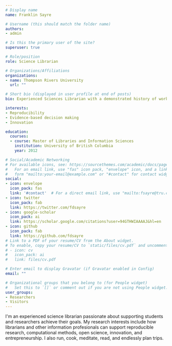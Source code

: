 ```yaml
---
# Display name
name: Franklin Sayre

# Username (this should match the folder name)
authors:
- admin

# Is this the primary user of the site?
superuser: true

# Role/position
role: Science Librarian

# Organizations/Affiliations
organizations:
- name: Thompson Rivers University
  url: ""

# Short bio (displayed in user profile at end of posts)
bio: Experienced Sciences Librarian with a demonstrated history of working in higher education with a specific interest in supporting reproducible research, open science, and innovation.

interests:
- Reproducibility
- Evidence-based decision making
- Innovation

education:
  courses:
  - course: Master of Libraries and Information Sciences
    institution: University of British Columbia
    year: 2012

# Social/Academic Networking
# For available icons, see: https://sourcethemes.com/academic/docs/page-builder/#icons
#   For an email link, use "fas" icon pack, "envelope" icon, and a link in the
#   form "mailto:your-email@example.com" or "#contact" for contact widget.
social:
- icon: envelope
  icon_pack: fas
  link: '#contact'  # For a direct email link, use "mailto:fsayre@tru.ca".
- icon: twitter
  icon_pack: fab
  link: https://twitter.com/fdsayre
- icon: google-scholar
  icon_pack: ai
  link: https://scholar.google.com/citations?user=94GTHWIAAAAJ&hl=en
- icon: github
  icon_pack: fab
  link: https://github.com/fdsayre
# Link to a PDF of your resume/CV from the About widget.
# To enable, copy your resume/CV to `static/files/cv.pdf` and uncomment the lines below.
# - icon: cv
#   icon_pack: ai
#   link: files/cv.pdf

# Enter email to display Gravatar (if Gravatar enabled in Config)
email: ""

# Organizational groups that you belong to (for People widget)
#   Set this to `[]` or comment out if you are not using People widget.
user_groups:
- Researchers
- Visitors
---
```



I'm an experienced science librarian passionate about supporting students and researchers achieve their goals. My research interests include how librarians and other information profesionals can support reproducible research, computational methods, open science, innovation, and entrepreneurship. I also run, cook, meditate, read, and endlessly plan trips.  
